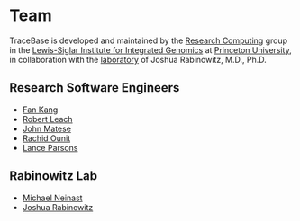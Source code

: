 # Team

TraceBase is developed and maintained by the
[Research Computing](https://lsi.princeton.edu/people/staff#Research-Computing) group in the
[Lewis-Siglar Institute for Integrated Genomics](https://lsi.princeton.edu) at
[Princeton University](https://www.princeton.edu), in collaboration with the
[laboratory](https://rabinowitz.scholar.princeton.edu) of Joshua Rabinowitz, M.D., Ph.D.

## Research Software Engineers

* [Fan Kang](mailto:fkang@princeton.edu)
* [Robert Leach](mailto:rleach@princeton.edu)
* [John Matese](mailto:jcmatese@princeton.edu)
* [Rachid Ounit](mailto:ro9002@princeton.edu)
* [Lance Parsons](mailto:lparsons@princeton.edu)

## Rabinowitz Lab

* [Michael Neinast](mailto:mneinast@princeton.edu)
* [Joshua Rabinowitz](mailto:joshr@princeton.edu)
